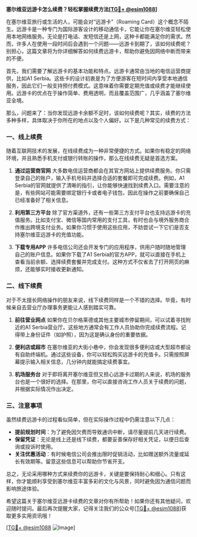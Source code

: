 **塞尔维亚远游卡怎么续费？轻松掌握续费方法[[TG💪+ @esim1088](https://t.me/s/esim1088)]**

在塞尔维亚旅行或生活的人，可能会对“远游卡”（Roaming Card）这个概念不陌生。远游卡是一种专门为国际游客设计的移动通信卡，它能让你在塞尔维亚轻松使用本地网络服务。无论是打电话、发短信还是上网，这种卡都能满足你的需求。然而，许多人在使用一段时间后会遇到一个问题——远游卡到期了，该如何续费呢？别担心，这篇文章将为你详细解答如何续费远游卡，帮助你避免因网络中断而带来的不便。

首先，我们需要了解远游卡的基本功能和特点。远游卡通常由当地的电信运营商提供，比如A1 Serbia。这些卡的设计初衷是为了方便游客在短时间内享受本地通信服务，因此它们一般支持预付费模式。这意味着你需要定期充值或续费才能继续使用。远游卡的优点在于操作简单、费用透明，而且覆盖范围广，几乎涵盖了塞尔维亚全境。

那么，问题来了：当你发现远游卡余额不足时，该如何续费呢？其实，续费的方法多种多样，具体取决于你所在的地点以及个人偏好。以下是几种常见的续费方式：

### 一、线上续费

随着互联网技术的发展，在线续费成为一种非常便捷的方式。如果你有稳定的网络环境，并且熟悉手机支付或银行转账的操作，那么在线续费无疑是首选方案。

1. **通过运营商官网**
   大多数电信运营商都会在其官方网站上提供续费服务。你只需登录自己的账户，输入手机号码并选择合适的套餐即可完成续费。例如，A1 Serbia的官网就提供了清晰的指引，让你能够快速找到续费入口。需要注意的是，有些网站可能需要绑定银行卡或者电子钱包，因此在操作之前要确保自己已经准备好了相关信息。

2. **利用第三方平台**
   除了官方渠道外，还有一些第三方支付平台也支持远游卡的充值服务。比如支付宝、微信等国内常用的支付工具，有时也会与境外服务商合作推出跨境支付业务。如果你习惯于使用这些应用，不妨尝试一下它们是否支持塞尔维亚远游卡的充值功能。

3. **下载专用APP**
   许多电信公司还会开发专门的应用程序，供用户随时随地管理自己的账户信息。如果你下载了A1 Serbia的官方APP，就可以直接在手机上查看当前余额、选择续费套餐并完成支付。这种方式不仅省去了打开网页的麻烦，还能够实时接收更新通知。

### 二、线下续费

对于不太擅长网络操作的朋友来说，线下续费同样是一个不错的选择。毕竟，有时候亲自去营业厅办理事务更能让人感到踏实可靠。

1. **前往营业网点**
   如果你在贝尔格莱德或其他主要城市停留期间，可以试着寻找附近的A1 Serbia营业厅。这些地方通常会有工作人员协助你完成续费流程。记得带上身份证件（如护照），因为这是确认身份的重要依据。

2. **便利店或超市**
   在塞尔维亚的大街小巷中，你会发现很多便利店或大型超市都设有自助终端机。通过这些设备，你可以轻松购买远游卡的充值卡。只需按照屏幕提示输入相关信息，几分钟内就能搞定续费事宜。

3. **机场服务台**
   对于即将离开塞尔维亚但又担心远游卡过期的人来说，机场的服务台也是一个很好的选择。在那里，你可以直接咨询工作人员关于续费的问题，并根据实际情况作出决定。

### 三、注意事项

虽然续费远游卡的过程看似简单，但在实际操作过程中仍需注意以下几点：

- **提前规划时间**：为了避免因欠费而导致通讯中断，请尽量提前几天进行续费。
- **保留凭证**：无论是线上还是线下续费，都要妥善保存好相关凭证，以便日后查询或投诉时使用。
- **关注优惠活动**：有时候电信公司会推出限时促销活动，比如赠送额外流量或延长有效期等。留意这些信息可以帮助你节省开支。

总之，无论采用哪种方式来续费你的远游卡，关键是要保持耐心和细心。只有这样，你才能顺利享受到塞尔维亚丰富多彩的文化与风景，同时避免因为通信问题而影响旅途体验。

希望这篇关于塞尔维亚远游卡续费的文章对你有所帮助！如果你还有其他疑问，欢迎随时提问。最后再次提醒大家，记得关注我们的公众号[[TG💪+ @esim1088](https://t.me/s/esim1088)]获取更多实用资讯哦！

[[TG💪+ @esim1088](https://t.me/s/esim1088) ![Image](https://i.postimg.cc/4NQfJmqS/Snipaste-2025-05-13-00-14-12.png)]